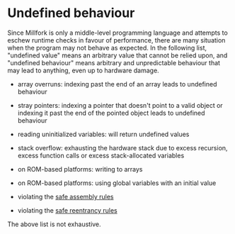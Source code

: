# Undefined behaviour

Since Millfork is only a middle-level programming language and attempts to eschew runtime checks in favour of performance, 
there are many situation when the program may not behave as expected. 
In the following list, "undefined value" means an arbitrary value that cannot be relied upon, 
and "undefined behaviour" means arbitrary and unpredictable behaviour that may lead to anything, 
even up to hardware damage. 

* array overruns: indexing past the end of an array leads to undefined behaviour 

* stray pointers: indexing a pointer that doesn't point to a valid object or indexing it past the end of the pointed object leads to undefined behaviour

* reading uninitialized variables: will return undefined values

* stack overflow: exhausting the hardware stack due to excess recursion, excess function calls or excess stack-allocated variables

* on ROM-based platforms: writing to arrays

* on ROM-based platforms: using global variables with an initial value

* violating the [safe assembly rules](../lang/assembly.md)

* violating the [safe reentrancy rules](../lang/reentrancy.md)

The above list is not exhaustive.
